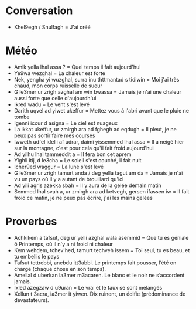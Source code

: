 # Conversation

- Khel9egh / Snulfagh = J'ai créé

# Météo

- Amik yella lhal assa ? = Quel temps il fait aujourd'hui
- Ye9wa wezghal = La chaleur est forte
- Nek, yengha yi wuzghal, surra inu thttmantad s tidiwin = Moi j'ai très chaud, mon corps ruisselle de sueur
- G le3mer ur zrigh azghal am win bwassa = Jamais je n'ai une chaleur aussi forte que celle d'aujourdh'ui
- Ikred wadu = Le vent s'est levé
- Darith uqvel ad yiwet ukeffur = Mettez vous à l'abri avant que le pluie ne tombe
- Igenni iccur d asigna = Le ciel est nuageux
- La ikkat ukeffur, ur zmirgh ara ad fghegh ad eqdugh = Il pleut, je ne peux pas sortir faire mes courses
- Iwweth udfel idelli af udrar, daimi yissemmed lhal assa = Il a neigé hier sur la montagne, c'est pour cela qu'il fait froid aujourd'hui
- Ad yilhu lhal tammeddit a = Il fera bon cet aprem
- Yighli itij, d le3cha = Le soleil s'est couché, il fait nuit
- Icher9ed waggur = La lune s'est levé
- G le3mer ur zrigh tamurt anda / deg yella tagut am da = Jamais je n'ai vu un pays où il y a autant de brouillard qu'ici
- Ad yili agris azekka sbah = Il y aura de la gelée demain matin
- Semmed lhal svah a, ur zmirgh ara ad ketvegh, gersen ifassen iw = Il fait froid ce matin, je ne peux pas écrire, j'ai les mains gelées

# Proverbes

- Achkikem a tafsut, deg ur yelli azghal wala asemmid  = Que tu es géniale ô Printemps, où il n'y a ni froid ni chaleur
- Kem wehdem, tchev'hed, tamurt techveh issem = Toi seul, tu es beau, et tu embellis le pays
- Tafsut tettrebbi, anebdu itt3abbi. Le printemps fait pousser, l’été on charge (chaque chose en son temps).
- Amellal d uberkan la3mer m3acaren. Le blanc et le noir ne s’accordent jamais.
- Ixled azegzaw d u9uran = Le vrai et le faux se sont mélangés
- Xellun t 3acra, ia3mer it yiwen. Dix ruinent, un édifie (prédominance de dévastateurs).